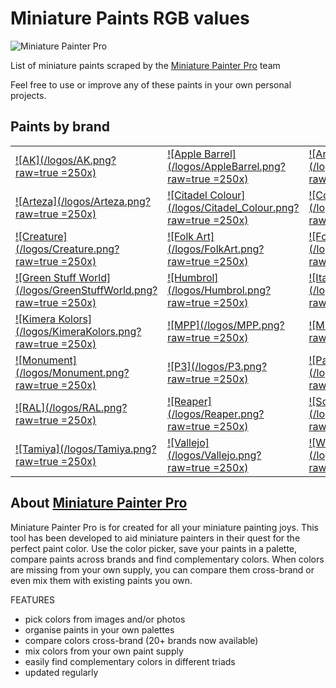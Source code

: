 # Miniature Paints RGB values

![Miniature Painter Pro](/logos/logo_rng.png?raw=true)

List of miniature paints scraped by the [Miniature Painter Pro](https://miniaturepainterpro.app/) team

Feel free to use or improve any of these paints in your own personal projects.

## Paints by brand

<!--- START -->
|  |  |  |
| --- | --- | --- |
| [![AK](/logos/AK.png?raw=true =250x)](/paints/AK.md)| [![Apple Barrel](/logos/AppleBarrel.png?raw=true =250x)](/paints/AppleBarrel.md)| [![Army Painter](/logos/Army_Painter.png?raw=true =250x)](/paints/Army_Painter.md)|
| [![Arteza](/logos/Arteza.png?raw=true =250x)](/paints/Arteza.md)| [![Citadel Colour](/logos/Citadel_Colour.png?raw=true =250x)](/paints/Citadel_Colour.md)| [![Coat D Armes](/logos/CoatDArmes.png?raw=true =250x)](/paints/CoatDArmes.md)|
| [![Creature](/logos/Creature.png?raw=true =250x)](/paints/Creature.md)| [![Folk Art](/logos/FolkArt.png?raw=true =250x)](/paints/FolkArt.md)| [![Foundry](/logos/Foundry.png?raw=true =250x)](/paints/Foundry.md)|
| [![Green Stuff World](/logos/GreenStuffWorld.png?raw=true =250x)](/paints/GreenStuffWorld.md)| [![Humbrol](/logos/Humbrol.png?raw=true =250x)](/paints/Humbrol.md)| [![Italeri](/logos/Italeri.png?raw=true =250x)](/paints/Italeri.md)|
| [![Kimera Kolors](/logos/KimeraKolors.png?raw=true =250x)](/paints/KimeraKolors.md)| [![MPP](/logos/MPP.png?raw=true =250x)](/paints/MPP.md)| [![Mig](/logos/Mig.png?raw=true =250x)](/paints/Mig.md)|
| [![Monument](/logos/Monument.png?raw=true =250x)](/paints/Monument.md)| [![P3](/logos/P3.png?raw=true =250x)](/paints/P3.md)| [![Pantone](/logos/Pantone.png?raw=true =250x)](/paints/Pantone.md)|
| [![RAL](/logos/RAL.png?raw=true =250x)](/paints/RAL.md)| [![Reaper](/logos/Reaper.png?raw=true =250x)](/paints/Reaper.md)| [![Scale75](/logos/Scale75.png?raw=true =250x)](/paints/Scale75.md)|
| [![Tamiya](/logos/Tamiya.png?raw=true =250x)](/paints/Tamiya.md)| [![Vallejo](/logos/Vallejo.png?raw=true =250x)](/paints/Vallejo.md)| [![Warcolours](/logos/Warcolours.png?raw=true =250x)](/paints/Warcolours.md)|

<!--- END -->

## About [Miniature Painter Pro](https://miniaturepainterpro.app/)
Miniature Painter Pro is for created for all your miniature painting joys. This tool has been developed to aid miniature painters in their quest for the perfect paint color. Use the color picker, save your paints in a palette, compare paints across brands and find complementary colors. When colors are missing from your own supply, you can compare them cross-brand or even mix them with existing paints you own.

FEATURES
- pick colors from images and/or photos
- organise paints in your own palettes
- compare colors cross-brand (20+ brands now available)
- mix colors from your own paint supply
- easily find complementary colors in different triads
- updated regularly


